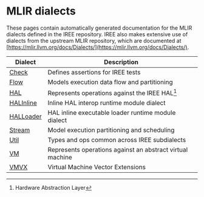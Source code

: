 # MLIR dialects

These pages contain automatically generated documentation for the MLIR dialects
defined in the IREE repository. IREE also makes extensive use of dialects from
the upstream MLIR repository, which are documented at
[https://mlir.llvm.org/docs/Dialects/](https://mlir.llvm.org/docs/Dialects/).

| Dialect                     | Description |
| --------------------------- | ----------- |
| [Check](./Check.md)         | Defines assertions for IREE tests |
| [Flow](./Flow.md)           | Models execution data flow and partitioning |
| [HAL](./HAL.md)             | Represents operations against the IREE HAL[^1] |
| [HALInline](./HALInline.md) | Inline HAL interop runtime module dialect |
| [HALLoader](./HALLoader.md) | HAL inline executable loader runtime module dialect |
| [Stream](./Stream.md)       | Model execution partitioning and scheduling |
| [Util](./Util.md)           | Types and ops common across IREE subdialects |
| [VM](./VM.md)               | Represents operations against an abstract virtual machine |
| [VMVX](./VMVX.md)           | Virtual Machine Vector Extensions |

[^1]: Hardware Abstraction Layer
